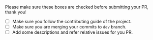 Please make sure these boxes are checked before submitting your PR, thank you!

* [ ] Make sure you follow the contributing guide of the project.
* [ ] Make sure you are merging your commits to `dev` branch.
* [ ] Add some descriptions and refer relative issues for you PR.
